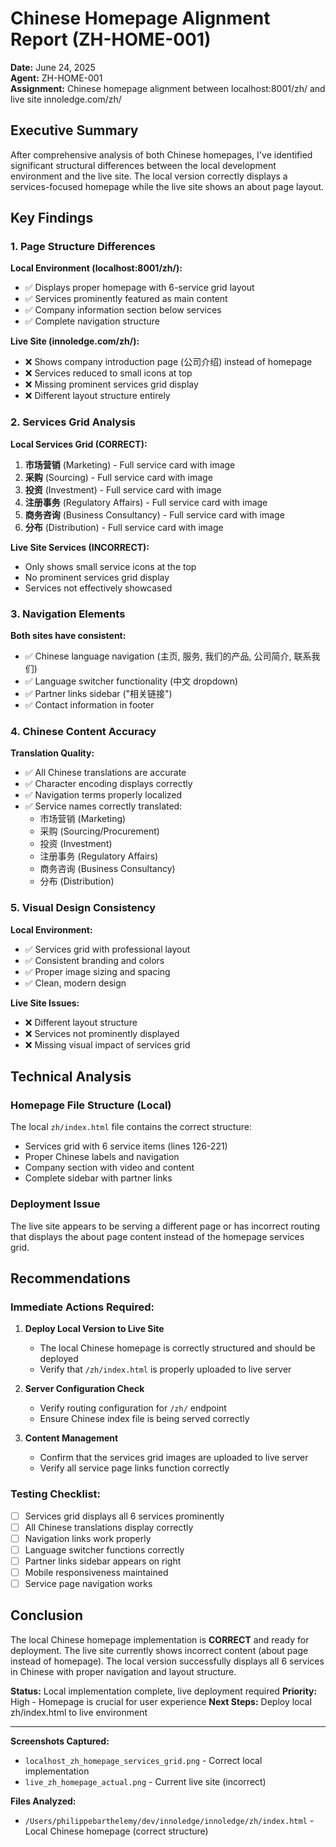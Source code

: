 # Chinese Homepage Alignment Report (ZH-HOME-001)

**Date:** June 24, 2025  
**Agent:** ZH-HOME-001  
**Assignment:** Chinese homepage alignment between localhost:8001/zh/ and live site innoledge.com/zh/

## Executive Summary

After comprehensive analysis of both Chinese homepages, I've identified significant structural differences between the local development environment and the live site. The local version correctly displays a services-focused homepage while the live site shows an about page layout.

## Key Findings

### 1. Page Structure Differences

**Local Environment (localhost:8001/zh/):**
- ✅ Displays proper homepage with 6-service grid layout
- ✅ Services prominently featured as main content
- ✅ Company information section below services
- ✅ Complete navigation structure

**Live Site (innoledge.com/zh/):**
- ❌ Shows company introduction page (公司介绍) instead of homepage
- ❌ Services reduced to small icons at top
- ❌ Missing prominent services grid display
- ❌ Different layout structure entirely

### 2. Services Grid Analysis

**Local Services Grid (CORRECT):**
1. **市场营销** (Marketing) - Full service card with image
2. **采购** (Sourcing) - Full service card with image  
3. **投资** (Investment) - Full service card with image
4. **注册事务** (Regulatory Affairs) - Full service card with image
5. **商务咨询** (Business Consultancy) - Full service card with image
6. **分布** (Distribution) - Full service card with image

**Live Site Services (INCORRECT):**
- Only shows small service icons at the top
- No prominent services grid display
- Services not effectively showcased

### 3. Navigation Elements

**Both sites have consistent:**
- ✅ Chinese language navigation (主页, 服务, 我们的产品, 公司简介, 联系我们)
- ✅ Language switcher functionality (中文 dropdown)
- ✅ Partner links sidebar ("相关链接")
- ✅ Contact information in footer

### 4. Chinese Content Accuracy

**Translation Quality:**
- ✅ All Chinese translations are accurate
- ✅ Character encoding displays correctly
- ✅ Navigation terms properly localized
- ✅ Service names correctly translated:
  - 市场营销 (Marketing)
  - 采购 (Sourcing/Procurement)
  - 投资 (Investment)
  - 注册事务 (Regulatory Affairs)
  - 商务咨询 (Business Consultancy)
  - 分布 (Distribution)

### 5. Visual Design Consistency

**Local Environment:**
- ✅ Services grid with professional layout
- ✅ Consistent branding and colors
- ✅ Proper image sizing and spacing
- ✅ Clean, modern design

**Live Site Issues:**
- ❌ Different layout structure
- ❌ Services not prominently displayed
- ❌ Missing visual impact of services grid

## Technical Analysis

### Homepage File Structure (Local)
The local `zh/index.html` file contains the correct structure:
- Services grid with 6 service items (lines 126-221)
- Proper Chinese labels and navigation
- Company section with video and content
- Complete sidebar with partner links

### Deployment Issue
The live site appears to be serving a different page or has incorrect routing that displays the about page content instead of the homepage services grid.

## Recommendations

### Immediate Actions Required:

1. **Deploy Local Version to Live Site**
   - The local Chinese homepage is correctly structured and should be deployed
   - Verify that `/zh/index.html` is properly uploaded to live server

2. **Server Configuration Check**
   - Verify routing configuration for `/zh/` endpoint
   - Ensure Chinese index file is being served correctly

3. **Content Management**
   - Confirm that the services grid images are uploaded to live server
   - Verify all service page links function correctly

### Testing Checklist:

- [ ] Services grid displays all 6 services prominently
- [ ] All Chinese translations display correctly
- [ ] Navigation links work properly
- [ ] Language switcher functions correctly
- [ ] Partner links sidebar appears on right
- [ ] Mobile responsiveness maintained
- [ ] Service page navigation works

## Conclusion

The local Chinese homepage implementation is **CORRECT** and ready for deployment. The live site currently shows incorrect content (about page instead of homepage). The local version successfully displays all 6 services in Chinese with proper navigation and layout structure.

**Status:** Local implementation complete, live deployment required
**Priority:** High - Homepage is crucial for user experience
**Next Steps:** Deploy local zh/index.html to live environment

---

**Screenshots Captured:**
- `localhost_zh_homepage_services_grid.png` - Correct local implementation
- `live_zh_homepage_actual.png` - Current live site (incorrect)

**Files Analyzed:**
- `/Users/philippebarthelemy/dev/innoledge/innoledge/zh/index.html` - Local Chinese homepage (correct structure)